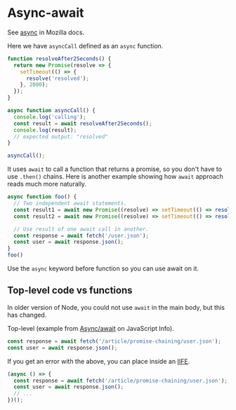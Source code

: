 # Async-await

See [async](https://developer.mozilla.org/en-US/docs/Web/JavaScript/Reference/Statements/async_function) in Mozilla docs.


Here we have `asyncCall` defined as an `async` function.

```javascript
function resolveAfter2Seconds() {
  return new Promise(resolve => {
    setTimeout(() => {
      resolve('resolved');
    }, 2000);
  });
}

async function asyncCall() {
  console.log('calling');
  const result = await resolveAfter2Seconds();
  console.log(result);
  // expected output: "resolved"
}

asyncCall();
```

It uses `await` to call a function that returns a promise, so you don't have to use `.then()` chains. Here is another example showing how `await` approach reads much more naturally.

```javascript
async function foo() {
  // Two independent await statements.
  const result1 = await new Promise((resolve) => setTimeout(() => resolve('1')))
  const result2 = await new Promise((resolve) => setTimeout(() => resolve('2')))

  // Use result of one await call in another.
  const response = await fetch('/user.json');
  const user = await response.json();
}
foo()
```

Use the `async` keyword before function so you can use await on it.

## Top-level code vs functions

In older version of Node, you could not use `await` in the main body, but this has changed.

Top-level (example from [Async/await](https://javascript.info/async-await) on JavaScript Info).

```javascript
const response = await fetch('/article/promise-chaining/user.json');
const user = await response.json();
```

If you get an error with the above, you can place inside an [IIFE](https://developer.mozilla.org/en-US/docs/Glossary/IIFE).

```javascript
(async () => {
  const response = await fetch('/article/promise-chaining/user.json');
  const user = await response.json();
  // ...
})();
```
